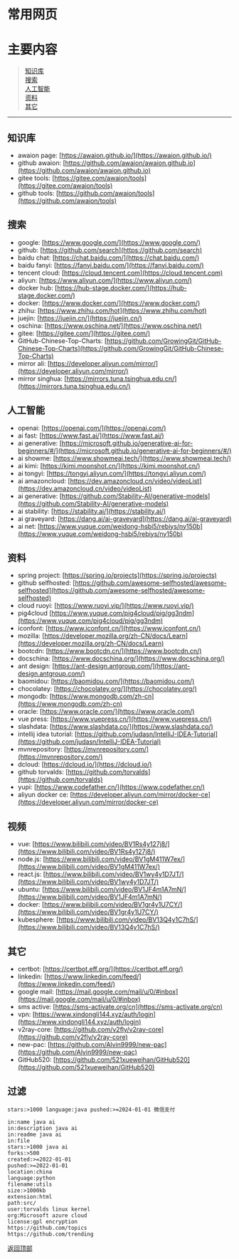# 常用网页

# 主要内容

> [知识库](#知识库)  
> [搜索](#搜索)  
> [人工智能](#人工智能)  
> [资料](#资料)  
> [其它](#其它)  

----

## 知识库

- awaion page: [https://awaion.github.io/](https://awaion.github.io/)
- github awaion: [https://github.com/awaion/awaion.github.io](https://github.com/awaion/awaion.github.io)
- gitee tools: [https://gitee.com/awaion/tools](https://gitee.com/awaion/tools)
- github tools: [https://github.com/awaion/tools](https://github.com/awaion/tools)

## 搜索

- google: [https://www.google.com/](https://www.google.com/)
- github: [https://github.com/search](https://github.com/search)
- baidu chat: [https://chat.baidu.com/](https://chat.baidu.com/)
- baidu fanyi: [https://fanyi.baidu.com/](https://fanyi.baidu.com/)
- tencent cloud: [https://cloud.tencent.com](https://cloud.tencent.com)
- aliyun: [https://www.aliyun.com/](https://www.aliyun.com/)
- docker hub: [https://hub-stage.docker.com/](https://hub-stage.docker.com/)
- docker: [https://www.docker.com/](https://www.docker.com/)
- zhihu: [https://www.zhihu.com/hot](https://www.zhihu.com/hot)
- juejin: [https://juejin.cn/](https://juejin.cn/)
- oschina: [https://www.oschina.net/](https://www.oschina.net/)
- gitee: [https://gitee.com/](https://gitee.com/)
- GitHub-Chinese-Top-Charts: [https://github.com/GrowingGit/GitHub-Chinese-Top-Charts](https://github.com/GrowingGit/GitHub-Chinese-Top-Charts)
- mirror ali: [https://developer.aliyun.com/mirror/](https://developer.aliyun.com/mirror/)
- mirror singhua: [https://mirrors.tuna.tsinghua.edu.cn/](https://mirrors.tuna.tsinghua.edu.cn/)

## 人工智能

- openai: [https://openai.com/](https://openai.com/)
- ai fast: [https://www.fast.ai/](https://www.fast.ai/)
- ai generative: [https://microsoft.github.io/generative-ai-for-beginners/#/](https://microsoft.github.io/generative-ai-for-beginners/#/)
- ai showme: [https://www.showmeai.tech/](https://www.showmeai.tech/)
- ai kimi: [https://kimi.moonshot.cn/](https://kimi.moonshot.cn/)
- ai tongyi: [https://tongyi.aliyun.com/](https://tongyi.aliyun.com/)
- ai amazoncloud: [https://dev.amazoncloud.cn/video/videoList](https://dev.amazoncloud.cn/video/videoList)
- ai generative: [https://github.com/Stability-AI/generative-models](https://github.com/Stability-AI/generative-models)
- ai stability: [https://stability.ai/](https://stability.ai/)
- ai graveyard: [https://dang.ai/ai-graveyard](https://dang.ai/ai-graveyard)
- ai net: [https://www.yuque.com/weidong-hsbi5/rebiys/ny150b](https://www.yuque.com/weidong-hsbi5/rebiys/ny150b)

## 资料

- spring project: [https://spring.io/projects](https://spring.io/projects)
- github selfhosted: [https://github.com/awesome-selfhosted/awesome-selfhosted](https://github.com/awesome-selfhosted/awesome-selfhosted)
- cloud ruoyi: [https://www.ruoyi.vip/](https://www.ruoyi.vip/)
- pig4cloud [https://www.yuque.com/pig4cloud/pig/gg3ndm](https://www.yuque.com/pig4cloud/pig/gg3ndm)
- iconfont: [https://www.iconfont.cn/](https://www.iconfont.cn/)
- mozilla: [https://developer.mozilla.org/zh-CN/docs/Learn](https://developer.mozilla.org/zh-CN/docs/Learn)
- bootcdn: [https://www.bootcdn.cn/](https://www.bootcdn.cn/)
- docschina: [https://www.docschina.org/](https://www.docschina.org/)
- ant design: [https://ant-design.antgroup.com/](https://ant-design.antgroup.com/)
- baomidou: [https://baomidou.com/](https://baomidou.com/)
- chocolatey: [https://chocolatey.org/](https://chocolatey.org/)
- mongodb: [https://www.mongodb.com/zh-cn](https://www.mongodb.com/zh-cn)
- oracle: [https://www.oracle.com/](https://www.oracle.com/)
- vue press: [https://www.vuepress.cn/](https://www.vuepress.cn/)
- slashdata: [https://www.slashdata.co/](https://www.slashdata.co/)
- intellij idea tutorial: [https://github.com/judasn/IntelliJ-IDEA-Tutorial](https://github.com/judasn/IntelliJ-IDEA-Tutorial)
- mvnrepository: [https://mvnrepository.com/](https://mvnrepository.com/)
- dcloud: [https://dcloud.io/](https://dcloud.io/)
- github torvalds: [https://github.com/torvalds](https://github.com/torvalds)
- yupi: [https://www.codefather.cn/](https://www.codefather.cn/)
- aliyun docker ce: [https://developer.aliyun.com/mirror/docker-ce](https://developer.aliyun.com/mirror/docker-ce)

## 视频

- vue: [https://www.bilibili.com/video/BV1Rs4y127j8/](https://www.bilibili.com/video/BV1Rs4y127j8/)
- node.js: [https://www.bilibili.com/video/BV1gM411W7ex/](https://www.bilibili.com/video/BV1gM411W7ex/)
- react.js: [https://www.bilibili.com/video/BV1wy4y1D7JT/](https://www.bilibili.com/video/BV1wy4y1D7JT/)
- ubuntu: [https://www.bilibili.com/video/BV1JF4m1A7mN/](https://www.bilibili.com/video/BV1JF4m1A7mN/)
- docker: [https://www.bilibili.com/video/BV1gr4y1U7CY/](https://www.bilibili.com/video/BV1gr4y1U7CY/)
- kubesphere: [https://www.bilibili.com/video/BV13Q4y1C7hS/](https://www.bilibili.com/video/BV13Q4y1C7hS/)

## 其它
- certbot: [https://certbot.eff.org/](https://certbot.eff.org/)
- linkedin: [https://www.linkedin.com/feed/](https://www.linkedin.com/feed/)
- google mail: [https://mail.google.com/mail/u/0/#inbox](https://mail.google.com/mail/u/0/#inbox)
- sms active: [https://sms-activate.org/cn](https://sms-activate.org/cn)
- vpn: [https://www.xindongli144.xyz/auth/login](https://www.xindongli144.xyz/auth/login)
- v2ray-core: [https://github.com/v2fly/v2ray-core](https://github.com/v2fly/v2ray-core)
- new-pac: [https://github.com/Alvin9999/new-pac](https://github.com/Alvin9999/new-pac)
- GitHub520: [https://github.com/521xueweihan/GitHub520](https://github.com/521xueweihan/GitHub520)

## 过滤

```text
stars:>1000 language:java pushed:>=2024-01-01 微信支付

in:name java ai
in:description java ai
in:readme java ai
in:file
stars:>1000 java ai
forks:>500
created:>=2022-01-01
pushed:>=2022-01-01
location:china
language:python
filename:utils
size:>1000kb
extension:html
path:src/
user:torvalds linux kernel
org:Microsoft azure cloud
license:gpl encryption
https://github.com/topics
https://github.com/trending
```


[返回顶部](#主要内容)

